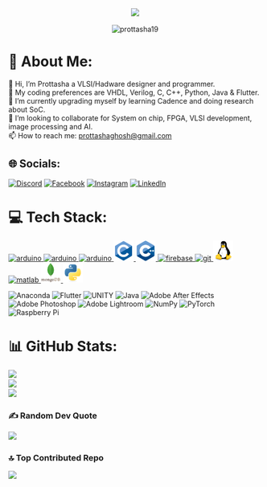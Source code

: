 <div align="center"> <img height="150" src="https://user-images.githubusercontent.com/74038190/221352975-94759904-aa4c-4032-a8ab-b546efb9c478.gif"/> 
</div> 


<p align="center"> <img src="https://komarev.com/ghpvc/?username=prottasha19&label=Profile%20views&color=0e75b6&style=flat" alt="prottasha19" /> </p> 


# 💫 About Me:
👋 Hi, I’m Prottasha a VLSI/Hadware designer and programmer.<br>👀 My coding preferences are VHDL, Verilog, C, C++, Python, Java & Flutter.<br>🌱 I’m currently upgrading myself by learning Cadence and doing research about SoC.<br>💞️ I’m looking to collaborate for System on chip, FPGA, VLSI development, image processing and AI.<br>📫 How to reach me: prottashaghosh@gmail.com


## 🌐 Socials:
[![Discord](https://img.shields.io/badge/Discord-%237289DA.svg?logo=discord&logoColor=white)](https://discord.gg/Ahsa#8123) [![Facebook](https://img.shields.io/badge/Facebook-%231877F2.svg?logo=Facebook&logoColor=white)](https://facebook.com//gpuja1) [![Instagram](https://img.shields.io/badge/Instagram-%23E4405F.svg?logo=Instagram&logoColor=white)](https://instagram.com//prottasha5416/) [![LinkedIn](https://img.shields.io/badge/LinkedIn-%230077B5.svg?logo=linkedin&logoColor=white)](https://linkedin.com/in//prottasha-ghosh-42a88a9a/) 

# 💻 Tech Stack:
<p align="left">
  <a href="https://global-uploads.webflow.com/6047a9e35e5dc54ac86ddd90/638a61921edcd67d5720a25a__MFi-0rEM2Y6219Ky3MT0ee_95o0d6Ah_5hM11khoTE.png" target="_blank" rel="noreferrer"> <img src="https://global-uploads.webflow.com/6047a9e35e5dc54ac86ddd90/638a61921edcd67d5720a25a__MFi-0rEM2Y6219Ky3MT0ee_95o0d6Ah_5hM11khoTE.png" alt="arduino" width="40" height="40"/> </a> 
  <a href="https://upload.wikimedia.org/wikipedia/commons/a/ae/Cadence_Logo.svg" target="_blank" rel="noreferrer"> <img src="https://upload.wikimedia.org/wikipedia/commons/a/ae/Cadence_Logo.svg" alt="arduino" width="40" height="40"/> </a> 
  <a href="https://www.arduino.cc/" target="_blank" rel="noreferrer"> <img src="https://cdn.worldvectorlogo.com/logos/arduino-1.svg" alt="arduino" width="40" height="40"/> </a> 
  <a href="https://www.cprogramming.com/" target="_blank" rel="noreferrer"> <img src="https://raw.githubusercontent.com/devicons/devicon/master/icons/c/c-original.svg" alt="c" width="40" height="40"/> </a> 
  <a href="https://www.w3schools.com/cpp/" target="_blank" rel="noreferrer"> <img src="https://raw.githubusercontent.com/devicons/devicon/master/icons/cplusplus/cplusplus-original.svg" alt="cplusplus" width="40" height="40"/> </a> 
  <a href="https://firebase.google.com/" target="_blank" rel="noreferrer"> <img src="https://www.vectorlogo.zone/logos/firebase/firebase-icon.svg" alt="firebase" width="40" height="40"/> </a> 
  <a href="https://git-scm.com/" target="_blank" rel="noreferrer"> <img src="https://www.vectorlogo.zone/logos/git-scm/git-scm-icon.svg" alt="git" width="40" height="40"/> </a> 
  <a href="https://www.linux.org/" target="_blank" rel="noreferrer"> <img src="https://raw.githubusercontent.com/devicons/devicon/master/icons/linux/linux-original.svg" alt="linux" width="40" height="40"/> </a> 
  <a href="https://www.mathworks.com/" target="_blank" rel="noreferrer"> <img src="https://upload.wikimedia.org/wikipedia/commons/2/21/Matlab_Logo.png" alt="matlab" width="40" height="40"/> </a> 
  <a href="https://www.mongodb.com/" target="_blank" rel="noreferrer"> <img src="https://raw.githubusercontent.com/devicons/devicon/master/icons/mongodb/mongodb-original-wordmark.svg" alt="mongodb" width="40" height="40"/> </a> 
  <a href="https://www.python.org" target="_blank" rel="noreferrer"> <img src="https://raw.githubusercontent.com/devicons/devicon/master/icons/python/python-original.svg" alt="python" width="40" height="40"/> </a> 
</p> 

![Anaconda](https://img.shields.io/badge/Anaconda-%2344A833.svg?style=flat&logo=anaconda&logoColor=white) ![Flutter](https://img.shields.io/badge/Flutter-%2302569B.svg?style=flat&logo=Flutter&logoColor=white) ![UNITY](https://img.shields.io/badge/Unity-%2320232a.svg?style=flat&logo=unity&logoColor=white) ![Java](https://img.shields.io/badge/java-%23ED8B00.svg?style=flat&logo=java&logoColor=white) ![Adobe After Effects](https://img.shields.io/badge/Adobe%20After%20Effects-9999FF.svg?style=flat&logo=Adobe%20After%20Effects&logoColor=white) ![Adobe Photoshop](https://img.shields.io/badge/adobephotoshop-%2331A8FF.svg?style=flat&logo=adobephotoshop&logoColor=white) ![Adobe Lightroom](https://img.shields.io/badge/Adobe%20Lightroom-31A8FF.svg?style=flat&logo=Adobe%20Lightroom&logoColor=white) ![NumPy](https://img.shields.io/badge/numpy-%23013243.svg?style=flat&logo=numpy&logoColor=white) ![PyTorch](https://img.shields.io/badge/PyTorch-%23EE4C2C.svg?style=flat&logo=PyTorch&logoColor=white) ![Raspberry Pi](https://img.shields.io/badge/-RaspberryPi-C51A4A?style=flat&logo=Raspberry-Pi)

# 📊 GitHub Stats:
![](https://github-readme-stats.vercel.app/api?username=Prottasha19&theme=react&hide_border=false&include_all_commits=true&count_private=true)<br/>
![](https://github-readme-streak-stats.herokuapp.com/?user=Prottasha19&theme=react&hide_border=false)<br/>
![](https://github-readme-stats.vercel.app/api/top-langs/?username=Prottasha19&theme=react&hide_border=false&include_all_commits=true&count_private=true&layout=compact)

### ✍️ Random Dev Quote
![](https://quotes-github-readme.vercel.app/api?type=horizontal&theme=radical)

### 🔝 Top Contributed Repo
![](https://github-contributor-stats.vercel.app/api?username=Prottasha19&limit=5&theme=dark&combine_all_yearly_contributions=true)

<!-- Proudly created with GPRM ( https://gprm.itsvg.in ) -->
